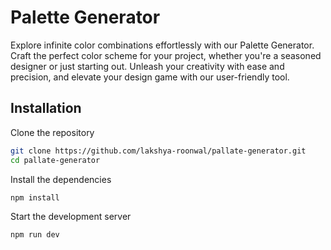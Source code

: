 
# Palette Generator

Explore infinite color combinations effortlessly with our Palette Generator. Craft the perfect color scheme for your project, whether you're a seasoned designer or just starting out. Unleash your creativity with ease and precision, and elevate your design game with our user-friendly tool.

## Installation


Clone the repository
```bash
git clone https://github.com/lakshya-roonwal/pallate-generator.git
cd pallate-generator
```
Install the dependencies
```
npm install
```
Start the development server
```
npm run dev
```
